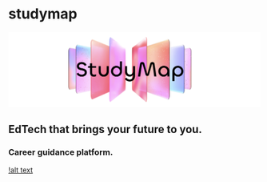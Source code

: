 # studymap

![alt text](https://github.com/ArtemIlinn/studymap/blob/main/sm.png)

## EdTech that brings your future to you.

### Career guidance platform.


[!alt text](pics/landingpage-1.png)

